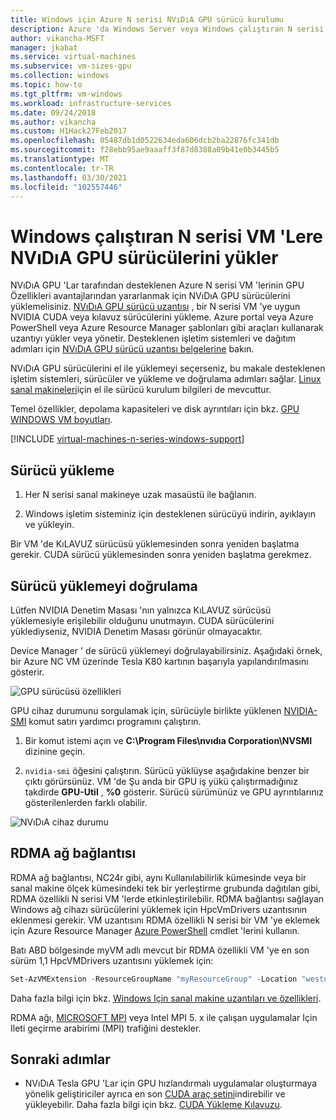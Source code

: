 ```yaml
---
title: Windows için Azure N serisi NVıDıA GPU sürücü kurulumu
description: Azure 'da Windows Server veya Windows çalıştıran N serisi VM 'Ler için NVıDıA GPU sürücülerini ayarlama
author: vikancha-MSFT
manager: jkabat
ms.service: virtual-machines
ms.subservice: vm-sizes-gpu
ms.collection: windows
ms.topic: how-to
ms.tgt_pltfrm: vm-windows
ms.workload: infrastructure-services
ms.date: 09/24/2018
ms.author: vikancha
ms.custom: H1Hack27Feb2017
ms.openlocfilehash: 05487db1d0522634eda606dcb2ba22876fc341db
ms.sourcegitcommit: f28ebb95ae9aaaff3f87d8388a09b41e0b3445b5
ms.translationtype: MT
ms.contentlocale: tr-TR
ms.lasthandoff: 03/30/2021
ms.locfileid: "102557446"
---
```

# <a name="install-nvidia-gpu-drivers-on-n-series-vms-running-windows"></a>Windows çalıştıran N serisi VM 'Lere NVıDıA GPU sürücülerini yükler 

NVıDıA GPU 'Lar tarafından desteklenen Azure N serisi VM 'lerinin GPU Özellikleri avantajlarından yararlanmak için NVıDıA GPU sürücülerini yüklemelisiniz. [NVıDıA GPU sürücü uzantısı](../extensions/hpccompute-gpu-windows.md) , bir N serisi VM 'ye uygun NVIDIA CUDA veya kılavuz sürücülerini yükleme. Azure portal veya Azure PowerShell veya Azure Resource Manager şablonları gibi araçları kullanarak uzantıyı yükler veya yönetir. Desteklenen işletim sistemleri ve dağıtım adımları için [NVıDıA GPU sürücü uzantısı belgelerine](../extensions/hpccompute-gpu-windows.md) bakın.

NVıDıA GPU sürücülerini el ile yüklemeyi seçerseniz, bu makale desteklenen işletim sistemleri, sürücüler ve yükleme ve doğrulama adımları sağlar. [Linux sanal makineleri](../linux/n-series-driver-setup.md)için el ile sürücü kurulum bilgileri de mevcuttur.

Temel özellikler, depolama kapasiteleri ve disk ayrıntıları için bkz. [GPU WINDOWS VM boyutları](../sizes-gpu.md?toc=/azure/virtual-machines/windows/toc.json). 

[!INCLUDE [virtual-machines-n-series-windows-support](../../../includes/virtual-machines-n-series-windows-support.md)]

## <a name="driver-installation"></a>Sürücü yükleme

1. Her N serisi sanal makineye uzak masaüstü ile bağlanın.

2. Windows işletim sisteminiz için desteklenen sürücüyü indirin, ayıklayın ve yükleyin.

Bir VM 'de KıLAVUZ sürücüsü yüklemesinden sonra yeniden başlatma gerekir. CUDA sürücü yüklemesinden sonra yeniden başlatma gerekmez.

## <a name="verify-driver-installation"></a>Sürücü yüklemeyi doğrulama

Lütfen NVIDIA Denetim Masası 'nın yalnızca KıLAVUZ sürücüsü yüklemesiyle erişilebilir olduğunu unutmayın. CUDA sürücülerini yüklediyseniz, NVIDIA Denetim Masası görünür olmayacaktır.

Device Manager ' de sürücü yüklemeyi doğrulayabilirsiniz. Aşağıdaki örnek, bir Azure NC VM üzerinde Tesla K80 kartının başarıyla yapılandırılmasını gösterir.

![GPU sürücüsü özellikleri](./media/n-series-driver-setup/GPU_driver_properties.png)

GPU cihaz durumunu sorgulamak için, sürücüyle birlikte yüklenen [NVIDIA-SMI](https://developer.nvidia.com/nvidia-system-management-interface) komut satırı yardımcı programını çalıştırın.

1. Bir komut istemi açın ve **C:\Program Files\nvıdıa Corporation\NVSMI** dizinine geçin.

2. `nvidia-smi` öğesini çalıştırın. Sürücü yüklüyse aşağıdakine benzer bir çıktı görürsünüz. VM 'de Şu anda bir GPU iş yükü çalıştırmadığınız takdirde **GPU-Util** , **%0** gösterir. Sürücü sürümünüz ve GPU ayrıntılarınız gösterilenlerden farklı olabilir.

![NVıDıA cihaz durumu](./media/n-series-driver-setup/smi.png)  

## <a name="rdma-network-connectivity"></a>RDMA ağ bağlantısı

RDMA ağ bağlantısı, NC24r gibi, aynı Kullanılabilirlik kümesinde veya bir sanal makine ölçek kümesindeki tek bir yerleştirme grubunda dağıtılan gibi, RDMA özellikli N serisi VM 'lerde etkinleştirilebilir. RDMA bağlantısı sağlayan Windows ağ cihazı sürücülerini yüklemek için HpcVmDrivers uzantısının eklenmesi gerekir. VM uzantısını RDMA özellikli N serisi bir VM 'ye eklemek için Azure Resource Manager [Azure PowerShell](/powershell/azure/) cmdlet 'lerini kullanın.

Batı ABD bölgesinde myVM adlı mevcut bir RDMA özellikli VM 'ye en son sürüm 1,1 HpcVMDrivers uzantısını yüklemek için:
  ```powershell
  Set-AzVMExtension -ResourceGroupName "myResourceGroup" -Location "westus" -VMName "myVM" -ExtensionName "HpcVmDrivers" -Publisher "Microsoft.HpcCompute" -Type "HpcVmDrivers" -TypeHandlerVersion "1.1"
  ```
  Daha fazla bilgi için bkz. [Windows Için sanal makine uzantıları ve özellikleri](../extensions/features-windows.md).

RDMA ağı, [MICROSOFT MPI](/message-passing-interface/microsoft-mpi) veya Intel MPI 5. x ile çalışan uygulamalar Için Ileti geçirme arabirimi (MPI) trafiğini destekler. 


## <a name="next-steps"></a>Sonraki adımlar

* NVıDıA Tesla GPU 'Lar için GPU hızlandırmalı uygulamalar oluşturmaya yönelik geliştiriciler ayrıca en son [CUDA araç setini](https://developer.nvidia.com/cuda-downloads)indirebilir ve yükleyebilir. Daha fazla bilgi için bkz. [CUDA Yükleme Kılavuzu](https://docs.nvidia.com/cuda/cuda-installation-guide-microsoft-windows/index.html#axzz4ZcwJvqYi).
